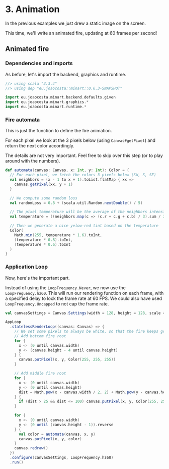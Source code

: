 # 3. Animation

In the previous examples we just drew a static image on the screen.

This time, we'll write an animated fire, updating at 60 frames per second!

## Animated fire

### Dependencies and imports

As before, let's import the backend, graphics and runtime.

```scala
//> using scala "3.3.4"
//> using dep "eu.joaocosta::minart::0.6.3-SNAPSHOT"

import eu.joaocosta.minart.backend.defaults.given
import eu.joaocosta.minart.graphics.*
import eu.joaocosta.minart.runtime.*
```

### Fire automata

This is just the function to define the fire animation.

For each pixel we look at the 3 pixels below (using `Canvas#getPixel`) and return the next color accordingly.

The details are not very important. Feel free to skip over this step (or to play around with the numbers).

```scala
def automata(canvas: Canvas, x: Int, y: Int): Color = {
  // For each pixel, we fetch the colors 3 pixels below (SW, S, SE)
  val neighbors = (x - 1 to x + 1).toList.flatMap { xx =>
    canvas.getPixel(xx, y + 1)
  }

  // We compute some random loss
  val randomLoss = 0.8 + (scala.util.Random.nextDouble() / 5)

  // The pixel temperature will be the average of the neighbors intensity, with the random loss applied
  val temperature = ((neighbors.map(c => (c.r + c.g + c.b) / 3).sum / 3) * randomLoss).toInt

  // Then we generate a nice yelow-red tint based on the temperature
  Color(
    Math.min(255, temperature * 1.6).toInt,
    (temperature * 0.8).toInt,
    (temperature * 0.6).toInt
  )
}
```

### Application Loop

Now, here's the important part.

Instead of using the `LoopFrequency.Never`, we now use the `LoopFrequency.hz60`.
This will run our rendering function on each frame, with a specified delay to lock the frame rate at 60 FPS.
We could also have used `LoopFrequency.Uncapped` to not cap the frame rate.

```scala
val canvasSettings = Canvas.Settings(width = 128, height = 128, scale = Some(4))

AppLoop
  .statelessRenderLoop((canvas: Canvas) => {
    // We set some pixels to always be white, so that the fire keeps growing from there
    // Add bottom fire root
    for {
      x <- (0 until canvas.width)
      y <- (canvas.height - 4 until canvas.height)
    } {
      canvas.putPixel(x, y, Color(255, 255, 255))
    }

    // Add middle fire root
    for {
      x <- (0 until canvas.width)
      y <- (0 until canvas.height)
      dist = Math.pow(x - canvas.width / 2, 2) + Math.pow(y - canvas.height / 2, 2)
    } {
      if (dist > 25 && dist <= 100) canvas.putPixel(x, y, Color(255, 255, 255))
    }

    for {
      x <- (0 until canvas.width)
      y <- (0 until (canvas.height - 1)).reverse
    } {
      val color = automata(canvas, x, y)
      canvas.putPixel(x, y, color)
    }
    canvas.redraw()
  })
  .configure(canvasSettings, LoopFrequency.hz60)
  .run()
```
